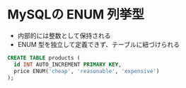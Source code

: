 # MySQLの ENUM 列挙型

- 内部的には整数として保持される
- ENUM 型を独立して定義できず、テーブルに紐づけられる

```sql
CREATE TABLE products (
  id INT AUTO_INCREMENT PRIMARY KEY,
  price ENUM('cheap', 'reasonable', 'expensive')
);
```
